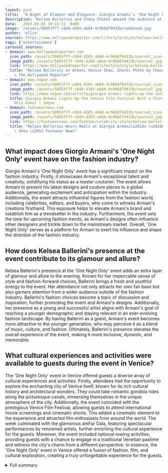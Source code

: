 ```yaml
---
layout: post
title:  "A Night of Glamour and Elegance: Giorgio Armani's 'One Night Only' Event in Venice"
description: "Kelsea Ballerini and Chase Stokes amazed the audience at Giorgio Armani's 'One Night Only' event in Venice, showcasing breathtaking fashion pieces and exploring the city's beauty."
date:   2023-09-04 19:41:11 -0400
image: '/assets/50853f7f-c8d4-4265-ab84-4c966879433b/combined.jpg'
author: 'ellie'
sources: https://www.hollywoodreporter.com/lifestyle/style/kelsea-ballerini-armani-venice-fashion-show-1235581651/ https://www.vogue.com/article/giorgio-armani-lights-up-the-venice-film-festival-with-a-starry-one-night-only-event https://footwearnews.com/fashion/celebrity-style/kelsea-ballerini-chase-stokes-giorgio-armani-fashion-show-1203511949/ https://www.vogue.com/article/giorgio-armani-lights-up-the-venice-film-festival-with-a-starry-one-night-only-event
tags: ["entertainment"]
carousel_sources:
- domain: www.hollywoodreporter.com
  icon_path: /assets/50853f7f-c8d4-4265-ab84-4c966879433b/source1_icon.jpg
  image_path: /assets/50853f7f-c8d4-4265-ab84-4c966879433b/source1.jpg
  link: https://www.hollywoodreporter.com/lifestyle/style/kelsea-ballerini-armani-venice-fashion-show-1235581651/
  title: "Kelsea Ballerini on Armani Venice Show, Shares Photo by Chase Stokes \u2013\
    \ The Hollywood Reporter"
- domain: www.vogue.com
  icon_path: /assets/50853f7f-c8d4-4265-ab84-4c966879433b/source2_icon.jpg
  image_path: /assets/50853f7f-c8d4-4265-ab84-4c966879433b/source2.jpg
  link: https://www.vogue.com/article/giorgio-armani-lights-up-the-venice-film-festival-with-a-starry-one-night-only-event
  title: Giorgio Armani Lights Up the Venice Film Festival With a Starry One Night
    Only Event | Vogue
- domain: footwearnews.com
  icon_path: /assets/50853f7f-c8d4-4265-ab84-4c966879433b/source3_icon.jpg
  image_path: /assets/50853f7f-c8d4-4265-ab84-4c966879433b/source3.jpg
  link: https://footwearnews.com/fashion/celebrity-style/kelsea-ballerini-chase-stokes-giorgio-armani-fashion-show-1203511949/
  title: "Kelsea Ballerini Wears Heels at Giorgio Armani\u2019s \u2018One Night Only\u2019\
    \ Show \u2013 Footwear News"
---
```


## What impact does Giorgio Armani's 'One Night Only' event have on the fashion industry?
Giorgio Armani's 'One Night Only' event has a significant impact on the fashion industry. Firstly, it showcases Armani's exceptional talent and creativity, solidifying his status as a master couturier. The event allows Armani to present his latest designs and couture pieces to a global audience, generating excitement and anticipation within the industry. Additionally, the event attracts influential figures from the fashion world, including celebrities, editors, and buyers, who come to witness Armani's creations firsthand. This exposure helps to elevate Armani's brand and establish him as a trendsetter in the industry. Furthermore, the event sets the tone for upcoming fashion trends, as Armani's designs often influence other designers and trickle down to the mainstream market. Overall, 'One Night Only' serves as a platform for Armani to exert his influence and shape the direction of the fashion industry.

## How does Kelsea Ballerini's presence at the event contribute to its glamour and allure?
Kelsea Ballerini's presence at the 'One Night Only' event adds an extra layer of glamour and allure to the evening. Known for her impeccable sense of style and fashion-forward choices, Ballerini brings a fresh and youthful energy to the event. Her attendance not only attracts her own fan base but also garners attention from a wider audience outside of the fashion industry. Ballerini's fashion choices become a topic of discussion and inspiration, further promoting the event and Armani's designs. Additionally, her presence as a young and successful artist aligns with Armani's goal of reaching a younger demographic and staying relevant in an ever-evolving fashion landscape. By having Ballerini as a guest, Armani's event becomes more attractive to the younger generation, who may perceive it as a blend of music, culture, and fashion. Ultimately, Ballerini's presence elevates the overall experience of the event, making it more inclusive, dynamic, and memorable.

## What cultural experiences and activities were available to guests during the event in Venice?
The 'One Night Only' event in Venice offered guests a diverse array of cultural experiences and activities. Firstly, attendees had the opportunity to explore the enchanting city of Venice itself, known for its rich cultural history and architectural wonders. They could take romantic gondola rides along the picturesque canals, immersing themselves in the unique atmosphere of the city. Additionally, the event coincided with the prestigious Venice Film Festival, allowing guests to attend international movie screenings and cinematic shorts. This added a cinematic element to the experience and attracted film enthusiasts from around the world. The week culminated with the glamorous amFar Gala, featuring spectacular performances by renowned artists, further enriching the cultural experience for the guests. Moreover, the event included optional rowing activities, providing guests with a chance to engage in a traditional Venetian pastime and witness the city's charm from a different perspective. In essence, the 'One Night Only' event in Venice offered a fusion of fashion, film, and cultural exploration, creating a truly unforgettable experience for the guests.


<details>
        <summary>Full summary</summary>
<p>Kelsea Ballerini and her boyfriend Chase Stokes recently graced the vibrant city of Venice to attend the highly anticipated 'One Night Only' event hosted by renowned fashion designer Giorgio Armani. This couture presentation captivated the fashion world with its glitz and glamour, leaving a lasting impression on all who attended.</p>
<p>At the event, Ballerini and Stokes exuded elegance as they arrived as a couple, adding a touch of romance to the evening. Ballerini, known for her impeccable sense of style, was immediately drawn to the stunning fashion pieces on display. She marveled at the contrast of pretty pastels against bold black designs, appreciating the artistry and creativity behind each garment.</p>
<p>As the night unfolded, the couple had the opportunity to explore the enchanting city of Venice. They embarked on a romantic journey through its picturesque canals, basking in the breathtaking views and immersing themselves in the rich cultural heritage that the city has to offer.</p>
<p>The presence of Giorgio Armani himself added an extra dose of star power to the event. At 89 years old, Armani looked dashing in a tailored tuxedo and commanded the attention of all in attendance. His remarkable career and contributions to the fashion industry were celebrated with a well-deserved standing ovation, a testament to his enduring influence.</p>
<p>The Armani Privé fashion show, held in the majestic 16th-century venue of Arsenale, was a true spectacle. The historical significance of the venue served as the perfect backdrop for the exquisite designs that graced the runway. Guests were treated to an opulent experience, enjoying cocktails on Giorgio Armani's black super-yacht, Maîn, and indulging in sumptuous lunches at the renowned Harry's Bar.</p>
<p>Ballerini made a grand entrance, capturing everyone's attention with her darkly shimmering vintage Armani Privé dress. The strong, structured silhouette of the gown accentuated her graceful presence. She completed her look with Stuart Weitzman heels, Vera Belleza earrings, and flawless CoverGirl makeup, epitomizing modern glamour. Stokes's dapper outfit complemented Ballerini's formalwear, making them a stunning couple on the red carpet.</p>
<p>The event boasted a star-studded guest list, further enhancing the allure of the evening. Icons of the silver screen, including Sophia Loren, Sydney Sweeney, and Kerry Washington, were among the esteemed attendees. Their presence elevated the event to new heights of sophistication and elegance.</p>
<p>Coinciding with the 'One Night Only' event was the prestigious Venice Film Festival, adding another layer of cultural richness to the already vibrant city. International movies and cinematic shorts were showcased, attracting film enthusiasts from around the globe. The week culminated with the glamorous amFar Gala, featuring spectacular performances by Leona Lewis and Rita Ora.</p>
<p>Giorgio Armani's recent activities in Venice have left an indelible mark on the fashion world. His 'One Night Only' event and the awe-inspiring Armani Privé fashion show were unforgettable moments. Held at the historic Tese delle Nappe at Arsenale, the festivities included exquisite experiences, from cocktails on the black super-yacht Maîn to a candle-lit dinner at Santa Maria dell'Orto church. Sumptuous lunches at Harry's Bar were an integral part of the weekend, offering guests an opportunity to savor Venetian cuisine in a refined setting. Optional rowing activities provided a chance to burn off excess calories and indulge in the city's unique charm.</p>
<p>The combination of Kelsea Ballerini's presence and Giorgio Armani's unrivaled star power created an evening that was truly mesmerizing. The glitz and glamour of Venice came alive, captivating the fashion world with its stunning designs. Against the backdrop of this enchanting city, 'One Night Only' transcended the realms of fashion, becoming an unforgettable experience of high fashion, elegance, and excitement. This remarkable night will be etched in the memories of all fortunate enough to have attended, a testament to the enduring allure of Giorgio Armani and the timeless beauty of Venice.</p>
</details>